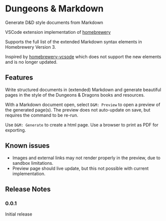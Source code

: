 # Dungeons & Markdown

Generate D&D style documents from Markdown

VSCode extension implementation of [homebrewery](https://homebrewery.naturalcrit.com/)

Supports the full list of the extended Markdown syntax elements in Homebrewery Version 3.

Inspired by [homebrewery-vcsode](https://marketplace.visualstudio.com/items?itemName=officerhalf.homebrewery-vscode) which does not support the new elements and is no longer updated.

## Features

Write structured documents in (extended) Markdown and generate beautiful pages in the style of the Dungeons & Dragons books and resources.

With a Markdown document open, select `D&M: Preview` to open a preview of the generated page(s). The preview does not auto-update on save, but requires the command to be re-run.

Use `D&M: Generate` to create a html page. Use a browser to print as PDF for exporting.

## Known issues
* Images and external links may not render properly in the preview, due to sandbox limitations.
* Preview page should live update, but this not possible with current implementation.

## Release Notes

### 0.0.1

Initial release